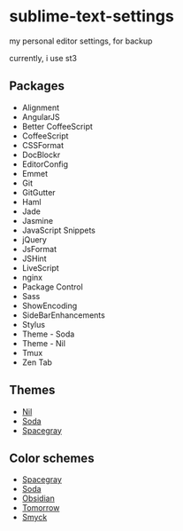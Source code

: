 sublime-text-settings
=====================

my personal editor settings, for backup

currently, i use st3

## Packages
  * Alignment
  * AngularJS
  * Better CoffeeScript
  * CoffeeScript
  * CSSFormat
  * DocBlockr
  * EditorConfig
  * Emmet
  * Git
  * GitGutter
  * Haml
  * Jade
  * Jasmine
  * JavaScript Snippets
  * jQuery
  * JsFormat
  * JSHint
  * LiveScript
  * nginx
  * Package Control
  * Sass
  * ShowEncoding
  * SideBarEnhancements
  * Stylus
  * Theme - Soda
  * Theme - Nil
  * Tmux
  * Zen Tab

## Themes
  * [Nil](github.com/nilium/st2-nil-theme)
  * [Soda](github.com/buymeasoda/soda-theme)
  * [Spacegray](github.com/kkga/spacegray)

## Color schemes
  * [Spacegray](github.com/kkga/spacegray)
  * [Soda](buymeasoda.github.com/soda-theme/extras/colour-schemes.zip)
  * [Obsidian](github.com/mekwall/obsidian-color-scheme/tree/master/textmate)
  * [Tomorrow](github.com/theymaybecoders/sublime-tomorrow-theme)
  * [Smyck](github.com/hukl/Smyck-Color-Scheme)
